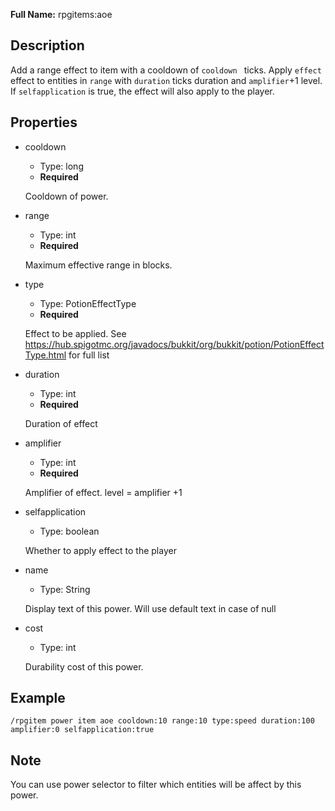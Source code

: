 <!-- --- title: Powers: AOE -->

**Full Name:** rpgitems:aoe

## Description

Add a range effect to item with a cooldown of `cooldown ` ticks. Apply `effect` effect to entities in `range` with `duration` ticks duration and `amplifier`+1 level. If `selfapplication` is true, the effect will also apply to the player.

## Properties

* cooldown

  * Type: long
  * **Required**

  Cooldown of power.

* range

  * Type: int
  * **Required**

  Maximum effective range in blocks.

* type

  * Type: PotionEffectType
  * **Required**
  
  Effect to be applied. See https://hub.spigotmc.org/javadocs/bukkit/org/bukkit/potion/PotionEffectType.html for full list

* duration

  * Type: int
  * **Required**
  
  Duration of effect

* amplifier

  * Type: int
  * **Required**
  
  Amplifier of effect. level = amplifier +1

* selfapplication

  * Type: boolean

  Whether to apply effect to the player

* name

  * Type: String

  Display text of this power. Will use default text in case of null

* cost

  * Type: int

  Durability cost of this power.

## Example

`/rpgitem power item aoe cooldown:10 range:10 type:speed duration:100 amplifier:0 selfapplication:true`

## Note

You can use power selector to filter which entities will be affect by this power.
